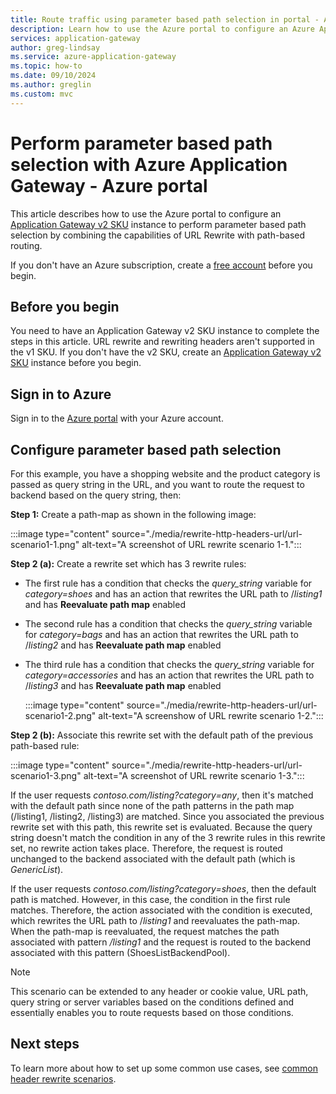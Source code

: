 ```yaml
---
title: Route traffic using parameter based path selection in portal - Azure Application Gateway
description: Learn how to use the Azure portal to configure an Azure Application Gateway to choose the backend pool based on the value of a header, part of URL, or query string in the request.
services: application-gateway
author: greg-lindsay
ms.service: azure-application-gateway
ms.topic: how-to
ms.date: 09/10/2024
ms.author: greglin
ms.custom: mvc
---
```

# Perform parameter based path selection with Azure Application Gateway - Azure portal

This article describes how to use the Azure portal to configure an [Application Gateway v2 SKU](./application-gateway-autoscaling-zone-redundant.md) instance to perform parameter based path selection by combining the capabilities of URL Rewrite with path-based routing.

If you don't have an Azure subscription, create a [free account](https://azure.microsoft.com/free/?WT.mc_id=A261C142F) before you begin.

## Before you begin

You need to have an Application Gateway v2 SKU instance to complete the steps in this article. URL rewrite and rewriting headers aren't supported in the v1 SKU. If you don't have the v2 SKU, create an [Application Gateway v2 SKU](./tutorial-autoscale-ps.md) instance before you begin.


## Sign in to Azure

Sign in to the [Azure portal](https://portal.azure.com/) with your Azure account.

## Configure parameter based path selection

For this example, you have a shopping website and the product category is passed as query string in the URL, and you want to route the request to backend based on the query string, then:

**Step 1:**  Create a path-map as shown in the following image:

:::image type="content" source="./media/rewrite-http-headers-url/url-scenario1-1.png" alt-text="A screenshot of URL rewrite scenario 1-1.":::

**Step 2 (a):** Create a rewrite set which has 3 rewrite rules: 

* The first rule has a condition that checks the *query_string* variable for *category=shoes* and has an action that rewrites the URL path to /*listing1* and has **Reevaluate path map** enabled

* The second rule has a condition that checks the *query_string* variable for *category=bags* and has an action that rewrites the URL path to /*listing2*  and has **Reevaluate path map** enabled

* The third rule has a condition that checks the *query_string* variable for *category=accessories* and has an action that rewrites the URL path to /*listing3* and has **Reevaluate path map** enabled

    :::image type="content" source="./media/rewrite-http-headers-url/url-scenario1-2.png" alt-text="A screenshow of URL rewrite scenario 1-2.":::

 
**Step 2 (b):** Associate this rewrite set with the default path of the previous path-based rule:

:::image type="content" source="./media/rewrite-http-headers-url/url-scenario1-3.png" alt-text="A screenshot of URL rewrite scenario 1-3.":::

If the user requests *contoso.com/listing?category=any*, then it's matched with the default path since none of the path patterns in the path map (/listing1, /listing2, /listing3) are matched. Since you associated the previous rewrite set with this path, this rewrite set is evaluated. Because the query string doesn't match the condition in any of the 3 rewrite rules in this rewrite set, no rewrite action takes place. Therefore, the request is routed unchanged to the backend associated with the default path (which is *GenericList*).

If the user requests *contoso.com/listing?category=shoes*, then the default path is matched. However, in this case, the condition in the first rule matches. Therefore, the action associated with the condition is executed, which rewrites the URL path to /*listing1*  and reevaluates the path-map. When the path-map is reevaluated, the request matches the path associated with pattern */listing1* and the request is routed to the backend associated with this pattern (ShoesListBackendPool).

> [!NOTE]
> This scenario can be extended to any header or cookie value, URL path, query string or server variables based on the conditions defined and essentially enables you to route requests based on those conditions.

## Next steps

To learn more about how to set up some common use cases, see [common header rewrite scenarios](./rewrite-http-headers-url.md).